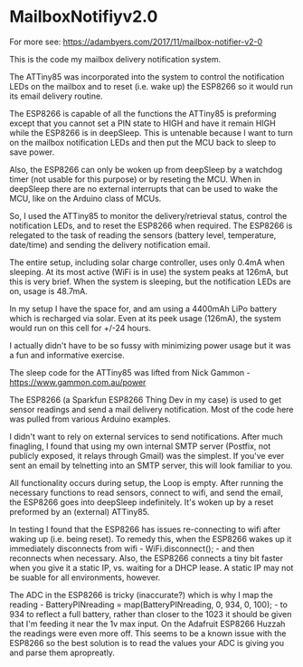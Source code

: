 # MailboxNotifiyv2.0

For more see: https://adambyers.com/2017/11/mailbox-notifier-v2-0

This is the code my mailbox delivery notification system. 

The ATTiny85 was incorporated into the system to control the notification LEDs on the mailbox and to reset (i.e. wake up) the ESP8266 so it would run its email delivery routine.

The ESP8266 is capable of all the functions the ATTiny85 is preforming except that you cannot set a PIN state to HIGH and have it remain HIGH while the ESP8266 is in deepSleep. This is untenable because I want to turn on the mailbox notification LEDs and then put the MCU back to sleep to save power. 

Also, the ESP8266 can only be woken up from deepSleep by a watchdog timer (not usable for this purpose) or by reseting the MCU. When in deepSleep there are no external interrupts that can be used to wake the MCU, like on the Arduino class of MCUs.

So, I used the ATTiny85 to monitor the delivery/retrieval status, control the notification LEDs, and to reset the ESP8266 when required. The ESP8266 is relegated to the task of reading the sensors (battery level, temperature, date/time) and sending the delivery notification email.

The entire setup, including solar charge controller, uses only 0.4mA when sleeping. At its most active (WiFi is in use) the system peaks at 126mA, but this is very brief. When the system is sleeping, but the notification LEDs are on, usage is 48.7mA.

In my setup I have the space for, and am using a 4400mAh LiPo battery which is recharged via solar. Even at its peek usage (126mA), the system would run on this cell for +/-24 hours. 

I actually didn't have to be so fussy with minimizing power usage but it was a fun and informative exercise.

The sleep code for the ATTiny85 was lifted from Nick Gammon - https://www.gammon.com.au/power

The ESP8266 (a Sparkfun ESP8266 Thing Dev in my case) is used to get sensor readings and send a mail delivery notification. Most of the code here was pulled from various Arduino examples. 

I didn't want to rely on external services to send notifications. After much finagling, I found that using my own internal SMTP server (Postfix, not publicly exposed, it relays through Gmail) was the simplest. If you've ever sent an email by telnetting into an SMTP server, this will look familiar to you. 

All functionality occurs during setup, the Loop is empty. After running the necessary functions to read sensors, connect to wifi, and send the email, the ESP8266 goes into deepSleep indefinitely. It's woken up by a reset preformed by an (external) ATTiny85.

In testing I found that the ESP8266 has issues re-connecting to wifi after waking up (i.e. being reset). To remedy this, when the ESP8266 wakes up it immediately disconnects from wifi - WiFi.disconnect(); - and then reconnects when necessary. Also, the ESP8266 connects a tiny bit faster when you give it a static IP, vs. waiting for a DHCP lease. A static IP may not be suable for all environments, however.

The ADC in the ESP8266 is tricky (inaccurate?) which is why I map the reading - BatteryPINreading = map(BatteryPINreading, 0, 934, 0, 100); - to 934 to reflect a full battery, rather than closer to the 1023 it should be given that I'm feeding it near the 1v max input. On the Adafruit ESP8266 Huzzah the readings were even more off. This seems to be a known issue with the ESP8266 so the best solution is to read the values your ADC is giving you and parse them apropreatly.
